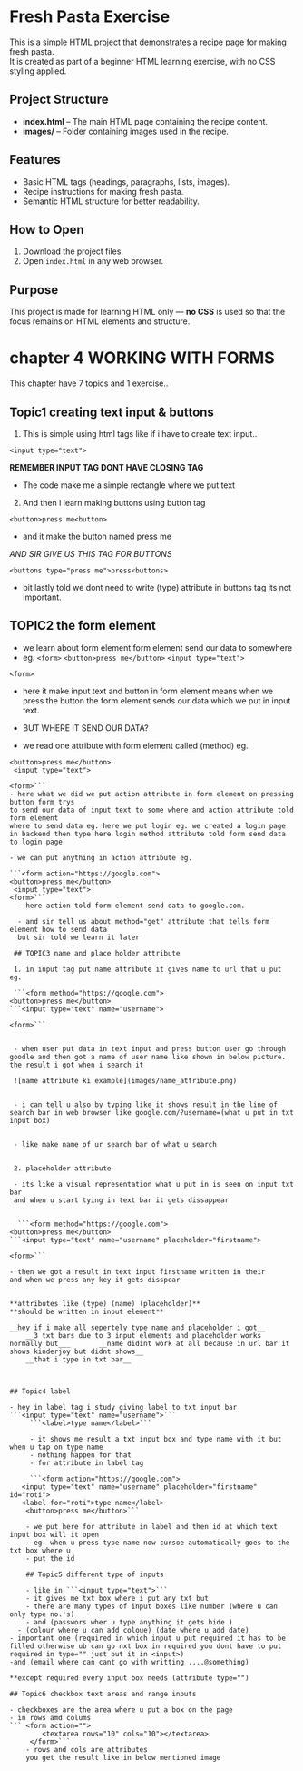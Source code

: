 # Fresh Pasta Exercise

This is a simple HTML project that demonstrates a recipe page for making fresh pasta.  
It is created as part of a beginner HTML learning exercise, with no CSS styling applied.

## Project Structure

- **index.html** – The main HTML page containing the recipe content.
- **images/** – Folder containing images used in the recipe.

## Features

- Basic HTML tags (headings, paragraphs, lists, images).
- Recipe instructions for making fresh pasta.
- Semantic HTML structure for better readability.

## How to Open

1. Download the project files.
2. Open `index.html` in any web browser.

## Purpose

This project is made for learning HTML only — **no CSS** is used so that the focus remains on HTML elements and structure.



# chapter 4 WORKING WITH FORMS

This chapter have 7 topics and 1 exercise..


## Topic1 creating text input & buttons

1. This is simple using html tags like if i have to create
text input..

```<input type="text">```

 **REMEMBER INPUT TAG DONT HAVE CLOSING TAG**

- The code make me a simple rectangle where we put text



2. And then i learn making buttons using button tag


```<button>press me<button>```

- and it make the button named press me


 *AND SIR GIVE US THIS TAG FOR BUTTONS* 

```<buttons type="press me">press<buttons>```
- bit lastly told we dont need to write (type) attribute in
buttons tag its not important.


## TOPIC2 the form element

- we learn about form element form element send our data to somewhere
- eg.
```<form>```
```<button>press me</button>```
 ```<input type="text">```

```<form>```


- here it make input text and button in form element
means when we press the button the form element sends our data which we put in 
input text.

- BUT WHERE IT SEND OUR DATA?

- we read one attribute with form element called (method) eg. 

```<form action="login">
<button>press me</button> 
 <input type="text">

<form>```
- here what we did we put action attribute in form element on pressing button form trys
to send our data of input text to some where and action attribute told form element
where to send data eg. here we put login eg. we created a login page in backend then type here login method attribute told form send data to login page

- we can put anything in action attribute eg.

```<form action="https://google.com">
<button>press me</button> 
 <input type="text">
<form>```
  - here action told form element send data to google.com.

  - and sir tell us about method="get" attribute that tells form element how to send data 
  but sir told we learn it later

 ## TOPIC3 name and place holder attribute

 1. in input tag put name attribute it gives name to url that u put eg.

 ```<form method="https://google.com">
<button>press me</button> 
```<input type="text" name="username">

<form>```


 - when user put data in text input and press button user go through goodle and then got a name of user name like shown in below picture. the result i got when i search it

 ![name attribute ki example](images/name_attribute.png)


 - i can tell u also by typing like it shows result in the line of search bar in web browser like google.com/?username=(what u put in txt input box)


 - like make name of ur search bar of what u search


 2. placeholder attribute 

 - its like a visual representation what u put in is seen on input txt bar
 and when u start tying in text bar it gets dissappear


  ```<form method="https://google.com">
<button>press me</button> 
```<input type="text" name="username" placeholder="firstname">

<form>```

- then we got a result in text input firstname written in their
and when we press any key it gets disspear


**attributes like (type) (name) (placeholder)**
**should be written in input element**

__hey if i make all sepertely type name and placeholder i got__
    __3 txt bars due to 3 input elements and placeholder works normally but___       __name didint work at all because in url bar it shows kinderjoy but didnt shows__
    __that i type in txt bar__



## Topic4 label

- hey in label tag i study giving label to txt input bar
```<input type="text" name="username">```
     ```<label>type name</label>``` 

     - it shows me result a txt input box and type name with it but when u tap on type name
     - nothing happen for that 
     - for attribute in label tag 

     ```<form action="https://google.com">
   <input type="text" name="username" placeholder="firstname" id="roti">
   <label for="roti">type name</label>
    <button>press me</button>```

    - we put here for attribute in label and then id at which text input box will it open 
    - eg. when u press type name now cursoe automatically goes to the txt box where u 
    - put the id 

    ## Topic5 different type of inputs

    - like in ```<input type="text">```
    - it gives me txt box where i put any txt but
    - there are many types of input boxes like number (where u can only type no.'s)
    - and (passwors wher u type anything it gets hide )
  - (colour where u can add coloue) (date where u add date)
- important one (required in which input u put required it has to be filled otherwise ub can go nxt box in required you dont have to put required in type="" just put it in <input>)
-and (email where can cant go with writting ....@something)

**except required every input box needs (attribute type="")

## Topic6 checkbox text areas and range inputs

- checkboxes are the area where u put a box on the page 
- in rows amd colums
``` <form action="">
        <textarea rows="10" cols="10"></textarea>
     </form>```
    - rows and cols are attributes
    you get the result like in below mentioned image









